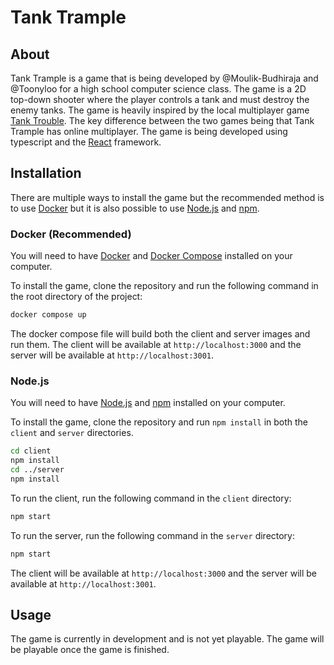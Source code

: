 # Tank Trample

## About

Tank Trample is a game that is being developed by @Moulik-Budhiraja and @Toonyloo for a high school computer science class. The game is a 2D top-down shooter where the player controls a tank and must destroy the enemy tanks. The game is heavily inspired by the local multiplayer game [Tank Trouble](https://tanktrouble.com/). The key difference between the two games being that Tank Trample has online multiplayer. The game is being developed using typescript and the [React](https://reactjs.org/) framework.

## Installation

There are multiple ways to install the game but the recommended method is to use [Docker](https://www.docker.com/) but it is also possible to use [Node.js](https://nodejs.org/en/) and [npm](https://www.npmjs.com/).

### Docker (Recommended)

You will need to have [Docker](https://docs.docker.com/get-docker/) and [Docker Compose](https://docs.docker.com/compose/install/) installed on your computer.

To install the game, clone the repository and run the following command in the root directory of the project:

```bash
docker compose up
```

The docker compose file will build both the client and server images and run them. The client will be available at `http://localhost:3000` and the server will be available at `http://localhost:3001`.

### Node.js

You will need to have [Node.js](https://nodejs.org/en/) and [npm](https://www.npmjs.com/) installed on your computer.

To install the game, clone the repository and run `npm install` in both the `client` and `server` directories.

```bash
cd client
npm install
cd ../server
npm install
```

To run the client, run the following command in the `client` directory:

```bash
npm start
```

To run the server, run the following command in the `server` directory:

```bash
npm start
```

The client will be available at `http://localhost:3000` and the server will be available at `http://localhost:3001`.

## Usage

The game is currently in development and is not yet playable. The game will be playable once the game is finished.
